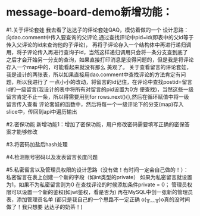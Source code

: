 # message-board-demo新增功能：

#1.关于评论套娃
我去看了达达子的评论套娃QAQ，模仿着做的一个
设计思路：
向dao.comment中传入要查询的父评论,通过查找评论中pid=id(即表中的父id等于传入父评论的id来查询他的子评论)，
再将子评论存入一个结构体中再进行递归调用，将子评论传入再进行查询子id，当然这样递归调用只会将一条分支查到底了
之后才会开始另一分支的查询，如果直接打印消息是没得问题的，但是我是将评论存入一个map中的，可能看起来就没有那么
美观了。
关于查看留言的评论套娃，我是设计的两张表，所以如果直接用dao.comment中查找评论的方法肯定有问题，所以我进行了
一点小小的改动，将留言的id记住，在评论中查找postid=留言id的一级留言(我设计的表中将所有对留言的pid设置为0方
便查找)，当然这些一级留言肯定不止一条，所以得需要用到for rows.next(){},然后在循环赋值中将一级留言传入查看
评论套娃的函数中，然后将每一个一级评论下的分支(map)存入slice中，传回到api中遍历输出

#2.密保功能
新增功能1：增加了密保功能，用户修改密码需要填写正确的密保答案才能够修改

#3.将密码加盐后hash处理

#4.检测账号密码以及发表留言长度问题

#5.私密留言以及管理员权限的设计思路（没有做！有时间一定会自己做的！）：
私密留言在表上创建一个新的字段（如int类型的private）
如果为私密留言就设置为1，如果不为私密留言则为0
在查找评论的时候添加条件private = 0；
管理员权限可以设置一个新的鉴权(如jwt鉴权，看是否为)
再在MySQL中创一张新的管理员表，添加管理员名单
(都只是我自己的一个思路不一定正确
o(╥﹏╥)o真的没时间做了！我只想要
达达子的奶茶！)
